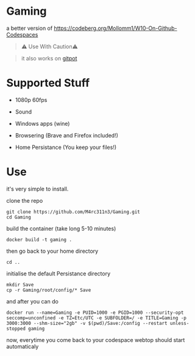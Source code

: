 # Gaming

a better version of https://codeberg.org/Mollomm1/W10-On-Github-Codespaces

> ⚠️ Use With Caution⚠️

> it also works on [gitpot](https://gitpod.io/workspaces)

# Supported Stuff

* 1080p 60fps

* Sound

* Windows apps (wine)

* Browsering (Brave and Firefox included!)

* Home Persistance (You keep your files!)

# Use

it's very simple to install.

clone the repo
```
git clone https://github.com/M4rc311n3/Gaming.git
cd Gaming
```


build the container (take long 5-10 minutes)
```
docker build -t gaming .
```

then go back to your home directory
```
cd ..
```

initialise the default Persistance directory
```
mkdir Save
cp -r Gaming/root/config/* Save
```

and after you can do 
```
docker run --name=Gaming -e PUID=1000 -e PGID=1000 --security-opt seccomp=unconfined -e TZ=Etc/UTC -e SUBFOLDER=/ -e TITLE=Gaming -p 3000:3000 --shm-size="2gb" -v $(pwd)/Save:/config --restart unless-stopped gaming
```

now, everytime you come back to your codespace webtop should start automaticaly
